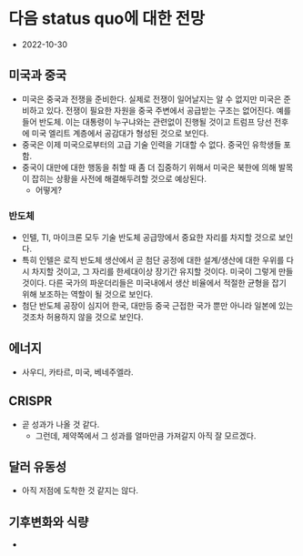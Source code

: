 다음 status quo에 대한 전망 
====================
- 2022-10-30

미국과 중국
---------------------
- 미국은 중국과 전쟁을 준비한다. 실제로 전쟁이 일어날지는 알 수 없지만 미국은 준비하고 있다.
전쟁이 필요한 자원을 중국 주변에서 공급받는 구조는 없어진다. 예를 들어 반도체. 
이는 대통령이 누구냐와는 관련없이 진행될 것이고 트럼프 당선 전후에 미국 엘리트 계층에서 공감대가 형성된 것으로 보인다. 
- 중국은 이제 미국으로부터의 고급 기술 인력을 기대할 수 없다. 중국인 유학생들 포함.
- 중국이 대만에 대한 행동을 취할 때 좀 더 집중하기 위해서 미국은 북한에 의해 발목이 잡히는 상황을 사전에 해결해두려할 것으로 예상된다. 
  - 어떻게? 

### 반도체 
- 인텔, TI, 마이크론 모두 기술 반도체 공급망에서 중요한 자리를 차지할 것으로 보인다.
- 특히 인텔은 로직 반도체 생산에서 곧 첨단 공정에 대한 설계/생산에 대한 우위를 다시 차지할 것이고, 그 자리를 한세대이상 장기간 유지할 것이다. 미국이 그렇게 만들 것이다. 
다른 국가의 파운더리들은 미국내에서 생산 비율에서 적절한 균형을 잡기 위해 보조하는 역할이 될 것으로 보인다. 
- 첨단 반도체 공장이 심지어 한국, 대만등 중국 근접한 국가 뿐만 아니라 일본에 있는 것조차 허용하지 않을 것으로 보인다. 

에너지
---------------------
- 사우디, 카타르, 미국, 베네주엘라.

CRISPR
---------------------
- 곧 성과가 나올 것 같다. 
  - 그런데, 제약쪽에서 그 성과를 얼마만큼 가져갈지 아직 잘 모르겠다. 

달러 유동성
---------------------
- 아직 저점에 도착한 것 같지는 않다. 


기후변화와 식량
--------------
- 
